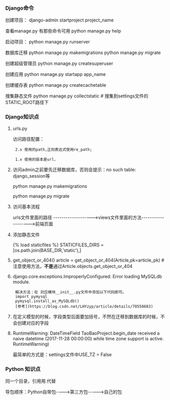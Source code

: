 
### Django命令

创建项目：
	django-admin startproject project_name
	
查看manage.py 有那些命令可用
	python manage.py  help

启动项目：
	python manage.py runserver

数据库迁移
	python manage.py makemigrations
	python manage.py migrate
	
创建超级管理员
	python manage.py  createsuperuser
	
创建应用
	python manage.py startapp app_name
	
创建缓存表
	python manage.py createcachetable
	
搜集静态文件
	python manage.py collectstatic # 搜集到settings文件的STATIC_ROOT路径下

	
### Django知识点
1. urls.py
	
	访问路径配置：
	
		2.x 使用的path,正则表达式使用re_path;
							
		1.x 使用的版本是url，
		
2. 访问admin之前要先迁移数据库，否则会提示：no such table: django_session等

	python manage.py makemigrations
	
	python manage.py migrate
	
3. 访问基本流程

	urls文件里面的路径 ------------------->views文件里面的方法------------------->前端页面
	
4. 添加静态文件

	{% load staticfiles %}
	STATICFILES_DIRS = [os.path.join(BASE_DIR,'static'),]
	
5. get_object_or_404()
	article = get_object_or_404(Article,pk=article_pk) # 注意使用方法，**不是**通过Article.objects.get_object_or_404
	
6. django.core.exceptions.ImproperlyConfigured: Error loading MySQLdb module.

		解决方法：在 对应模块__init__.py文件中添加以下代码即可。
		import pymysql
		pymysql.install_as_MySQLdb()
		[参考](https://blog.csdn.net/LHYzyp/article/details/70550683)
		
7. 在定义模型的时候，字段类型后面要加括号，不然在迁移到数据库的时候，不会创建对应的字段

8. RuntimeWarning: DateTimeField TaoBaoProject.begin_date received a naive datetime (2017-11-28 00:00:00) while time zone support is active. RuntimeWarning)

	最简单的方式是：settings文件中USE_TZ = False
	
### Python 知识点

同一个目录，引用用.代替

导包顺序：Python自带包---->第三方包----->自己的包
